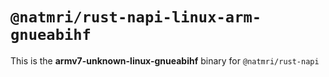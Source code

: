 # `@natmri/rust-napi-linux-arm-gnueabihf`

This is the **armv7-unknown-linux-gnueabihf** binary for `@natmri/rust-napi`
